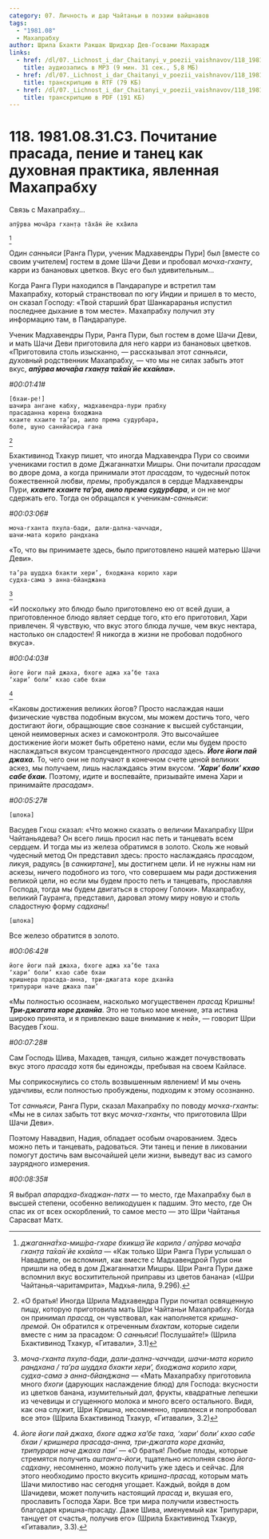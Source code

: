 ```yaml
---
category: 07. Личность и дар Чайтаньи в поэзии вайшнавов
tags:
  - "1981.08"
  - Махапрабху
author: Шрила Бхакти Ракшак Шридхар Дев-Госвами Махарадж
links:
  - href: /dl/07._Lichnost_i_dar_Chaitanyi_v_poezii_vaishnavov/118_1981.08.31.C3_SridharMj_Pochitanie_prasada_penie_i_tanec_kak_duhovnaja_praktika_javlennaja_Mahaprabhu.mp3
    title: аудиозапись в MP3 (9 мин. 31 сек., 5,8 МБ)
  - href: /dl/07._Lichnost_i_dar_Chaitanyi_v_poezii_vaishnavov/118_1981.08.31.C3_SridharMj_Pochitanie_prasada_penie_i_tanec_kak_duhovnaja_praktika_javlennaja_Mahaprabhu.rtf
    title: транскрипцию в RTF (79 КБ)
  - href: /dl/07._Lichnost_i_dar_Chaitanyi_v_poezii_vaishnavov/118_1981.08.31.C3_SridharMj_Pochitanie_prasada_penie_i_tanec_kak_duhovnaja_praktika_javlennaja_Mahaprabhu.pdf
    title: транскрипцию в PDF (191 КБ)
---
```


# 118. 1981.08.31.C3. Почитание прасада, пение и танец как духовная практика, явленная Махапрабху

Связь с Махапрабху…

    апӯрва моча̄ра гхан̣т̣а та̄ха̄н̇ йе кха̄ила
[^_ftn1]

Один *санньяси* [Ранга Пури, ученик Мадхавендры Пури] был [вместе со своим учителем] гостем в доме Шачи Деви и пробовал *мочха-гханту*, карри из банановых цветков. Вкус его был удивительным…

Когда Ранга Пури находился в Пандарапуре и встретил там Махапрабху, который странствовал по югу Индии и пришел в то место, он сказал Господу: «Твой старший брат Шанкараранья испустил последнее дыхание в том месте». Махапрабху получил эту информацию там, в Пандарапуре.

Ученик Мадхавендры Пури, Ранга Пури, был гостем в доме Шачи Деви, и мать Шачи Деви приготовила для него карри из банановых цветков. «Приготовила столь изысканно, — рассказывал этот *санньяси*, духовный родственник Махапрабху, — что мы не силах забыть этот вкус, ***апӯрва моча̄ра гхан̣т̣а та̄ха̄н̇ йе кха̄ила».***

*#00:01:41#*

    [бхаи-ре!]
    шачира ангане кабху, мадхавендра-пури прабху
    прасаданна корена бходжана
    кхаите кхаите та’ра, аило према судурбара,
    боле, шуно саннйасира гана
[^_ftn2]

Бхактивинод Тхакур пишет, что иногда Мадхавендра Пури со своими учениками гостил в доме Джаганнатхи Мишры. Они почитали *прасадам* во дворе дома, а когда принимали этот *прасадам*, то чудесный поток божественной любви, *премы*, пробуждался в сердце Мадхавендры Пури, ***кхаите кхаите та’ра, аило према судурбара***, и он не мог сдержать его. Тогда он обращался к ученикам-*санньяси*:

*#00:03:06#*

    моча-гханта пхула-бади, дали-дална-чаччади,
    шачи-мата корило рандхана

«То, что вы принимаете здесь, было приготовлено нашей матерью Шачи Деви».

    та’ра шуддха бхакти хери’, бходжана корило хари
    судха-сама э анна-бйанджана
[^_ftn3]

«И поскольку это блюдо было приготовлено ею от всей души, а приготовленное блюдо являет сердце того, кто его приготовил, Хари привлечен. Я чувствую, что вкус этого блюда лучше, чем вкус нектара, настолько он сладостен! Я никогда в жизни не пробовал подобного вкуса».

*#00:04:03#*

    йоге йоги пай джаха, бхоге аджа ха’бе таха
    ‘хари’ боли’ кхао сабе бхаи
[^_ftn4]

«Каковы достижения великих йогов? Просто наслаждая наши физические чувства подобным вкусом, мы можем достичь того, чего достигают йоги, обращающие свое сознание к высшей субстанции, ценой неимоверных аскез и самоконтроля. Это высочайшее достижение йоги может быть обретено нами, если мы будем просто наслаждаться вкусом трансцендентного *прасада* здесь. ***Йоге йоги пай джаха.*** То, чего они не получают в конечном счете ценой великих аскез, мы получаем, лишь наслаждаясь этим вкусом. ***‘Хари’ боли’ кхао сабе бхаи.*** Поэтому, идите и воспевайте, призывайте имена Хари и принимайте *прасадам*».

*#00:05:27#*

    [шлока]

Васудев Гхош сказал: «Что можно сказать о величии Махапрабху Шри Чайтаньядева? Он всего лишь просил нас петь и танцевать всем сердцем. И тогда мы из железа обратимся в золото. Сколь же новый чудесный метод Он представил здесь: просто наслаждаясь *прасадом*, ликуя, радуясь [в *санкиртане*], мы достигнем цели. И не нужны нам ни аскезы, ничего подобного из того, что совершаем мы ради достижения великой цели, но если мы будем просто петь и танцевать, прославляя Господа, тогда мы будем двигаться в сторону Голоки». Махапрабху, великий Гауранга, представил, даровал этому миру новую и столь сладостную форму *садханы*!

    [шлока]

Все железо обратится в золото.

*#00:06:42#*

    йоге йоги пай джаха, бхоге аджа ха’бе таха
    ‘хари’ боли’ кхао сабе бхаи
    кришнера прасада-анна, три-джагата коре дханйа
    трипурари наче джаха паи’

«Мы полностью осознаем, насколько могущественен *прасад* Кришны! ***Три-джагата коре дханйа***. Это не только мое мнение, эта истина широко принята, и я привлекаю ваше внимание к ней», — говорит Шри Васудев Гхош.

*#00:07:28#*

Сам Господь Шива, Махадев, танцуя, сильно жаждет почувствовать вкус этого *прасада* хотя бы единожды, пребывая на своем Кайласе.

Мы соприкоснулись со столь возвышенным явлением! И мы очень удачливы, если полностью пробуждены, подходим к этому осознанно.

Тот *санньяси*, Ранга Пури, сказал Махапрабху по поводу *мочха-гханты*: «Мы не в силах забыть тот вкус *мочха-гханты*, что приготовила Шри Шачи Деви».

Поэтому Навадвип, Надия, обладает особым очарованием. Здесь можно петь и танцевать, радоваться. Эти танец и пение в ликовании помогут достичь вам высочайшей цели жизни, выведут вас из самого заурядного измерения.

*#00:08:35#*

Я выбрал *апарадха-бхаджан-патх* — то место, где Махапрабху был в высшей степени, особенно великодушен к падшим. Это место, где Он спас их от всех оскорблений, то самое место — это Шри Чайтанья Сарасват Матх.



[^_ftn1]: *джаганна̄тха-миш́ра-гхаре бхикш̣а̄ йе карила / апӯрва моча̄ра гхан̣т̣а та̄ха̄н̇ йе кха̄ила* — «Как только Шри Ранга Пури услышал о Навадвипе, он вспомнил, как вместе с Мадхавендрой Пури они пришли на обед в дом Джаганнатхи Мишры. Шри Ранга Пури даже вспомнил вкус восхитительной приправы из цветов банана» («Шри Чайтанья-чаритамрита», Мадхья-лила, 9.296).

[^_ftn2]: «О братья! Иногда Шрила Мадхавендра Пури почитал освященную пищу, которую приготовила мать Шри Чайтаньи Махапрабху. Когда он принимал *прасад*, он чувствовал, как наполняется *кришна-премой*. Он обратился к отреченным *бхактам*, которые сидели вместе с ним за прасадом: О *санньяси*! Послушайте!» (Шрила Бхактивинод Тхакур, «Гитавали», 3.1)

[^_ftn3]: *моча-гханта пхула-бади, дали-дална-чаччади, шачи-мата корило рандхана / та’ра шуддха бхакти хери’, бходжана корило хари, судха-сама э анна-бйанджана* — «Мать Махапрабху приготовила много *бхоги* (дарующих наслаждение блюд) для Господа: вкусности из цветков банана, изумительный *дал*, фрукты, квадратные лепешки из чечевицы и сгущенного молока и много всего остального. Видя, как она служит, Шри Кришна, несомненно, привлекся и попробовал все это» (Шрила Бхактивинод Тхакур, «Гитавали», 3.2)

[^_ftn4]: *йоге йоги пай джаха, бхоге аджа ха’бе таха, ‘хари’ боли’ кхао сабе бхаи / кришнера прасада-анна, три-джагата коре дханйа, трипурари наче джаха паи’* — «О братья! Любые плоды, которые стремятся получить *аштанга-йоги*, тщательно исполняя свою *йога-садхану*, несомненно, можно получить уже здесь и сейчас. Для этого необходимо просто вкусить *кришна-прасад*, которым мать Шачи милостиво нас сегодня угощает. Каждый, войдя в дом Шачидеви, может получить настоящий *прасад* и, вкушая его, прославить Господа Хари. Все три мира получили известность благодаря кришна-прасаду. Даже Шива, именуемый как Трипурари, танцует от счастья, получив его» (Шрила Бхактивинод Тхакур, «Гитавали», 3.3).

